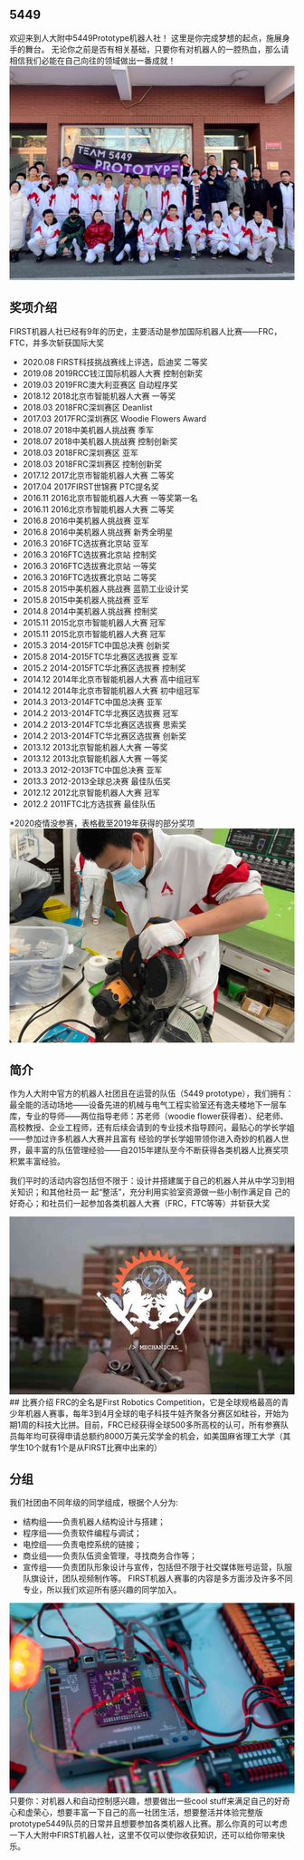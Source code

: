 ## 5449
欢迎来到人大附中5449Prototype机器人社！
这里是你完成梦想的起点，施展身手的舞台。
无论你之前是否有相关基础，只要你有对机器人的一腔热血，那么请相信我们必能在自己向往的领域做出一番成就！
<img lowsrc="sumLQ.jpg" src="sum.jpg" alt="sum"/>

## 奖项介绍
FIRST机器人社已经有9年的历史，主要活动是参加国际机器人比赛——FRC，FTC，并多次斩获国际大奖
- 2020.08   FIRST科技挑战赛线上评选，启迪奖 二等奖 
- 2019.08   2019RCC钱江国际机器人大赛    控制创新奖 
- 2019.03   2019FRC澳大利亚赛区    自动程序奖        
- 2018.12   2018北京市智能机器人大赛    一等奖    
- 2018.03   2018FRC深圳赛区    Deanlist    
- 2017.03   2017FRC深圳赛区  Woodie Flowers Award 
- 2018.07   2018中美机器人挑战赛    季军    
- 2018.07   2018中美机器人挑战赛    控制创新奖    
- 2018.03   2018FRC深圳赛区    亚军    
- 2018.03   2018FRC深圳赛区    控制创新奖    
- 2017.12    2017北京市智能机器人大赛    二等奖    
- 2017.04   2017FIRST世锦赛    PTC提名奖        
- 2016.11    2016北京市智能机器人大赛    一等奖第一名 
- 2016.11    2016北京市智能机器人大赛    二等奖    
- 2016.8     2016中美机器人挑战赛    亚军    
- 2016.8     2016中美机器人挑战赛    新秀全明星    
- 2016.3     2016FTC选拔赛北京站    亚军    
- 2016.3     2016FTC选拔赛北京站    控制奖    
- 2016.3     2016FTC选拔赛北京站    一等奖    
- 2016.3     2016FTC选拔赛北京站    二等奖    
- 2015.8     2015中美机器人挑战赛    蓝箭工业设计奖    
- 2015.8     2015中美机器人挑战赛    亚军       
- 2014.8     2014中美机器人挑战赛    控制奖    
- 2015.11    2015北京市智能机器人大赛    冠军    
- 2015.11    2015北京市智能机器人大赛    冠军       
- 2015.3     2014-2015FTC中国总决赛    创新奖    
- 2015.8     2014-2015FTC华北赛区选拔赛    亚军    
- 2015.2     2014-2015FTC华北赛区选拔赛    控制奖     
- 2014.12   2014年北京市智能机器人大赛    高中组冠军
- 2014.12   2014年北京市智能机器人大赛   初中组冠军 
- 2014.3     2013-2014FTC中国总决赛    亚军    
- 2014.2     2013-2014FTC华北赛区选拔赛   冠军      
- 2014.2     2013-2014FTC华北赛区选拔赛   思索奖    
- 2014.2     2013-2014FTC华北赛区选拔赛   创新奖   
- 2013.12    2013北京智能机器人大赛    一等奖   
- 2013.12    2013北京智能机器人大赛    一等奖    
- 2013.3     2012-2013FTC中国总决赛    亚军       
- 2013.3     2012-2013全球总决赛    最佳队伍奖    
- 2012.12   2012北京智能机器人大赛    冠军       
- 2012.2     2011FTC北方选拔赛    最佳队伍 
 
*2020疫情没参赛，表格截至2019年获得的部分奖项
<img lowsrc="1LQ.jpg" src="1.jpg" alt="sum"/>
## 简介

作为人大附中官方的机器人社团且在运营的队伍（5449 prototype），我们拥有：最全能的活动场地——设备先进的机械与电气工程实验室还有逸夫楼地下一层车库，专业的导师——两位指导老师：苏老师（woodie flower获得者）、纪老师、高校教授、企业工程师，还有后续会请到的专业技术指导顾问，最贴心的学长学姐——参加过许多机器人大赛并且富有 经验的学长学姐带领你进入奇妙的机器人世界，最丰富的队伍管理经验——自2015年建队至今不断获得各类机器人比赛奖项积累丰富经验。
 
 我们平时的活动内容包括但不限于：设计并搭建属于自己的机器人并从中学习到相关知识；和其他社员一 起“整活”，充分利用实验室资源做一些小制作满足自 己的好奇心；和社员们一起参加各类机器人大赛（FRC，FTC等等）并斩获大奖
 
 
<img lowsrc="3.jpg" src="3.jpg" alt="sum"/>
## 比赛介绍
FRC的全名是First Robotics Competition，它是全球规格最高的青少年机器人赛事，每年3到4月全球的电子科技牛娃齐聚各分赛区如硅谷，开始为期1周的科技大比拼。目前，FRC已经获得全球500多所高校的认可，所有参赛队员每年均可获得申请总额约8000万美元奖学金的机会，如美国麻省理工大学（其学生10个就有1个是从FIRST比赛中出来的）

## 分组
我们社团由不同年级的同学组成，根据个人分为:
- 结构组——负责机器人结构设计与搭建；
- 程序组——负责软件编程与调试；
- 电控组——负责电控系统的链接；
- 商业组——负责队伍资金管理，寻找商务合作等；
- 宣传组——负责团队形象设计与宣传，包括但不限于社交媒体账号运营，队服队旗设计，团队视频制作等。
FIRST机器人赛事的内容是多方面涉及许多不同专业，所以我们欢迎所有感兴趣的同学加入。

<img lowsrc="7LQ.jpg" src="7.jpg" alt="sum"/>
只要你：对机器人和自动控制感兴趣，想要做出一些cool stuff来满足自己的好奇心和虚荣心，想要丰富一下自己的高一社团生活，想要整活并体验完整版prototype5449队员的日常并且想要参加各类机器人比赛。那么你真的可以考虑一下人大附中FIRST机器人社，这里不仅可以使你收获知识，还可以给你带来快乐。

